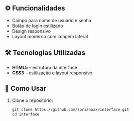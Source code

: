 
## ⚙️ Funcionalidades

- Campo para nome de usuário e senha
- Botão de login estilizado
- Design responsivo
- Layout moderno com imagem lateral

## 🛠️ Tecnologias Utilizadas

- **HTML5** – estrutura da interface
- **CSS3** – estilização e layout responsivo

## 🚀 Como Usar

1. Clone o repositório:

   ```bash
   git clone https://github.com/sorianoxx/interface.git
   cd interface


